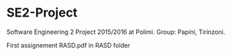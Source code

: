 # SE2-Project
Software Engineering 2 Project 2015/2016 at Polimi. Group: Papini, Tirinzoni.

First assignement RASD.pdf in RASD folder

